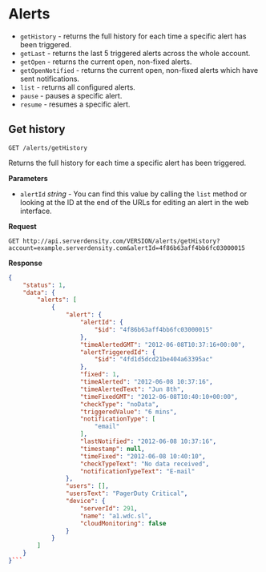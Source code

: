 Alerts
===
* `getHistory` - returns the full history for each time a specific alert has been triggered.
* `getLast` - returns the last 5 triggered alerts across the whole account.
* `getOpen` - returns the current open, non-fixed alerts.
* `getOpenNotified` - returns the current open, non-fixed alerts which have sent notifications.
* `list` - returns all configured alerts.
* `pause` - pauses a specific alert.
* `resume` - resumes a specific alert.

Get history
--
`GET /alerts/getHistory`

Returns the full history for each time a specific alert has been triggered.

**Parameters**

* `alertId` *string* - You can find this value by calling the `list` method or looking at the ID at the end of the URLs for editing an alert in the web interface.

**Request**

```GET http://api.serverdensity.com/VERSION/alerts/getHistory?account=example.serverdensity.com&alertId=4f86b63aff4bb6fc03000015```

**Response**
```json
{
    "status": 1,
    "data": {
        "alerts": [
            {
                "alert": {
                    "alertId": {
                        "$id": "4f86b63aff4bb6fc03000015"
                    },
                    "timeAlertedGMT": "2012-06-08T10:37:16+00:00",
                    "alertTriggeredId": {
                        "$id": "4fd1d5dcd21be404a63395ac"
                    },
                    "fixed": 1,
                    "timeAlerted": "2012-06-08 10:37:16",
                    "timeAlertedText": "Jun 8th",
                    "timeFixedGMT": "2012-06-08T10:40:10+00:00",
                    "checkType": "noData",
                    "triggeredValue": "6 mins",
                    "notificationType": [
                        "email"
                    ],
                    "lastNotified": "2012-06-08 10:37:16",
                    "timestamp": null,
                    "timeFixed": "2012-06-08 10:40:10",
                    "checkTypeText": "No data received",
                    "notificationTypeText": "E-mail"
                },
                "users": [],
                "usersText": "PagerDuty Critical",
                "device": {
                    "serverId": 291,
                    "name": "a1.wdc.sl",
                    "cloudMonitoring": false
                }
            }
        ]
    }
}```